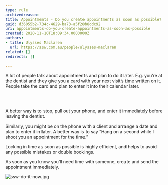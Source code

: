 ```yaml
---
type: rule
archivedreason: 
title: Appointments - Do you create appointments as soon as possible?
guid: d36055b2-734c-4629-ba73-a5f28b8ddc92
uri: appointments-do-you-create-appointments-as-soon-as-possible
created: 2020-11-10T18:09:34.0000000Z
authors:
- title: Ulysses Maclaren
  url: https://ssw.com.au/people/ulysses-maclaren
related: []
redirects: []

---
```



<p class="ssw15-rteElement-P">​​​A lot of people talk about appointments and plan to do it later. E.g. you’re at the dentist and they give you a card with your next visit’s time written on it. People take the card and plan to enter it into their calendar later.​<br></p>
<br><excerpt class='endintro'></excerpt><br>
<p>A better way is to stop, pull out your phone, and enter it immediately before leaving the dentist.</p><p>Similarly, you might be on the phone with a client and arrange a date and plan to enter it in later. A better way is to say “Hang on a second while I shoot you an appointment for the time.”</p><p>Locking in time as soon as possible is highly efficient​, and helps to avoid any possible mistakes or double bookings.</p><p>As soon as you know you’ll need time with someone, create and send the appointment immediately.</p><dl class="image"><dt><img src="/PublishingImages/ssw-do-it-now.jpg" alt="ssw-do-it-now.jpg" /></dt></dl>


